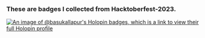 <h3> These are badges I collected from Hacktoberfest-2023. </h3>

[![An image of @basukallapur's Holopin badges, which is a link to view their full Holopin profile](https://holopin.me/basukallapur)](https://holopin.io/@basukallapur)
